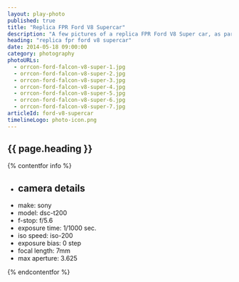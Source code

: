 ```yaml
---
layout: play-photo
published: true
title: "Replica FPR Ford V8 Supercar"
description: "A few pictures of a replica FPR Ford V8 Super car, as part of the 2007 Bathhurst 1000"
heading: "replica fpr ford v8 supercar"
date: 2014-05-18 09:00:00
category: photography
photoURLs:
  - orrcon-ford-falcon-v8-super-1.jpg
  - orrcon-ford-falcon-v8-super-2.jpg
  - orrcon-ford-falcon-v8-super-3.jpg
  - orrcon-ford-falcon-v8-super-4.jpg
  - orrcon-ford-falcon-v8-super-5.jpg
  - orrcon-ford-falcon-v8-super-6.jpg
  - orrcon-ford-falcon-v8-super-7.jpg
articleId: ford-v8-supercar
timelineLogo: photo-icon.png
---
```


## {{ page.heading }}

{% contentfor info %}

* ## camera details
* make: sony
* model: dsc-t200
* f-stop: f/5.6
* exposure time: 1/1000 sec.
* iso speed: iso-200
* exposure bias: 0 step
* focal length: 7mm
* max aperture: 3.625

{% endcontentfor %}